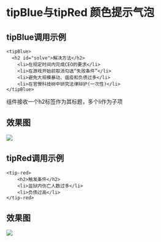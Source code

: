 # tipBlue与tipRed 颜色提示气泡



## tipBlue调用示例

```vue
<tipBlue>
  <h2 id="solve">解决方法</h2>
    <li>在规定时间内完成CEO的要求</li>
    <li>在游戏开始前取消勾选“失败条件”</li>
    <li>避免大规模暴动、瘟疫和负债过多</li>
    <li>在官僚科技树中研究法律辩护(一次性)</li>
</tipBlue>
```



组件接收一个h2标签作为其标题，多个li作为子项

## 效果图

![](https://pic.imgdb.cn/item/66b9a118d9c307b7e997a32e.png)

## tipRed调用示例

```vue
<tip-red>
    <h2>触发条件</h2>
    <li>监狱内伤亡人数过多</li>
    <li>负债过高</li>
</tip-red>
```



## 效果图

![](https://pic.imgdb.cn/item/66b9a1cdd9c307b7e99833f0.png)

